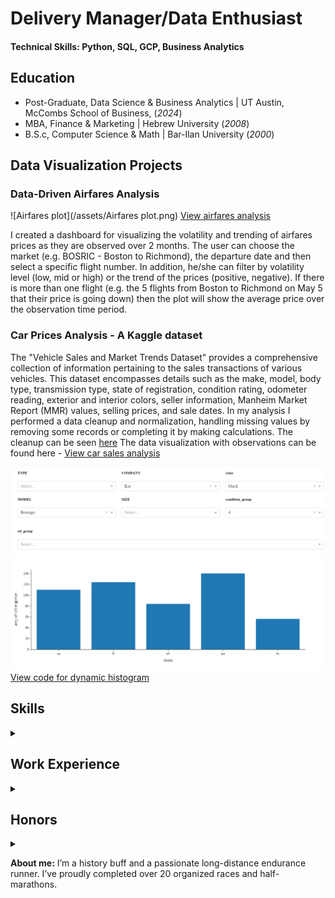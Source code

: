# Delivery Manager/Data Enthusiast

#### Technical Skills: Python, SQL, GCP, Business Analytics

## Education
- Post-Graduate, Data Science & Business Analytics | UT Austin, McCombs School of Business,  (_2024_)						       		
- MBA, Finance & Marketing	| Hebrew University  (_2008_)	 			        		
- B.S.c, Computer Science & Math | Bar-Ilan University (_2000_)

## Data Visualization Projects
### Data-Driven Airfares Analysis
![Airfares plot](/assets/Airfares plot.png)
[View airfares analysis](https://yair-brama-airfares.onrender.com/)

I created a dashboard for visualizing the volatility and trending of airfares prices as they are observed over 2 months. The user can choose the market (e.g. BOSRIC - Boston to Richmond), the departure date and then select a specific flight number. In addition, he/she can filter by volatility level (low, mid or high) or the trend of the prices (positive, negative). If there is more than one flight (e.g. the 5 flights from Boston to Richmond on May 5 that their price is going down) then the plot will show the average price over the observation time period.

### Car Prices Analysis - A Kaggle dataset

The "Vehicle Sales and Market Trends Dataset" provides a comprehensive collection of information pertaining to the sales transactions of various vehicles. This dataset encompasses details such as the make, model, body type, transmission type, state of registration, condition rating, odometer reading, exterior and interior colors, seller information, Manheim Market Report (MMR) values, selling prices, and sale dates.
In my analysis I performed a data cleanup and normalization, handling missing values by removing some records or completing it by making calculations.
The cleanup can be seen [here](/car_prices_eda.html)
The data visualization with observations can be found here - [View car sales analysis](/car_prices_cleanup.html) 

![Cars Details](/assets/plot_fields.PNG)
![Cars prices in different states](/assets/newplot.png)
[View code for dynamic histogram](/Car_sales_dash_plots.html)

## Skills
<details>
  <summary> </summary> 
  <p>
ETL, Data Visualization, SQL, Postman, Power BI, Airflow, Google Cloud, BigQuery, DBT, Monte Carlo, SaaS, Python, <br> Project Management, JIRA, Confluence, agile, scrum, Kanban, SRE, DevOps, SLA, KPIs, OKRs <br>
Design Tools, Miro, Visio, Enterprise Architect, draw.io, Office Suites, Google Suite <br>
Problem solver, good judgment, flexible, dependable, adaptable, creative, strategic thinker <br>
Bilingual, comfortable with ambiguity, excellent presenter <br><br>
  </p>
</details>

## Work Experience
<details>
  <summary> </summary> 
<h3>Delivery Manager @ FLYR Labs (2023)</h3>
<p>
  - Managed international delivery team of data analysts, data scientists and data engineers located in Poland and the U.S.<br>
  - Directed Airflow-based workflow orchestration upgrade in Google Cloud Composer for $100M JetBlue implementation<br>
 </p>
  
<h3>Manager, Professional Services Team @ Kornit Digital, Inc. (2021 - 2023)</h3>
<p>
  - Managed a team of Implementation Managers and Solution Architects across North America<br>
  - Supervised development and implementation of strategic projects of KornitX, including:<br>
     - Canva - Network of 15 fulfillers (20+APIs), supporting 20M yearly orders designed in Canva.com <br>
     - Wix - Network of fulfillers for thousands of print-on-demand products for Wix e-commerce platform <br>
</p>

<h3>Senior Project Manager @ Amdocs, Inc. (2016 - 2021)</h3>
<p>
  - Led a team of 8 analysts across Mexico, Brazil, Chile, Peru, Argentina, guiding Production Support Groups in SLAs<br>
  - Designed data-driven projects (data pipelines, data visualization) for business KPIs/SLA resulting in savings of $500,000/year in potential penalties<br>
</p>

<h3>Solution Designer @ Amdocs, Inc. (2013 - 2016)</h3>
<p>
  - Headed requirement sessions, representing Amdocs Enabler (billing system) in a $10M project (Fixed Wireless Internet)<br>
  - Acted as Product Owner with scrum development teams, keeping requirements, design and sprints results in-sync<br>
</p>

<h3>Sr. Business Analyst @ Ex Libris Group (2007 - 2013)</h3>
<p>
  - Designed functional parts of Rosetta, Digital Repository System, for storing and preserving digital content<br>
  - Supervised implementation and conducted  training in national libraries in NZ, Germany, Switzerland and Czech Republic<br>
</p>

<h3>Senior Application Developer @ Amdocs, Inc. (1999 – 2007)</h3>
<p>
  - Team Leader of Compound Adverts, responsible for design, development, support and maintenance in Verizon and AT&T Directories upgrade projects to UNIX and Oracle platforms using SQL and C<br><br>
</p>
</details>

## Honors
<details>
  <summary> </summary>
 <p> 
- Valued and praised by Canva Print Ops Team for “relationship building, people skills, patience and dedication” <br>
- Rated “Excellent in Overall Training” by Brigham Young University system users <br>
- Evaluated “Outstanding Trainer” by customers at The Swiss Federal Institute of Technology (ETH) <br>
- Singled out as “highly professional” in customer feedback, The State Library of Bavaria <br>
- Acknowledged by international clients for “good humor and positivity”, The National Library of New Zealand <br>
- Repeatedly requested by clients for communication and knowledge skills, Verizon and AT&T <br><br>
</p>
 </details> 

 
**About me:**
I’m a history buff and a passionate long-distance endurance runner. I’ve proudly completed over 20 organized races and half-marathons.
